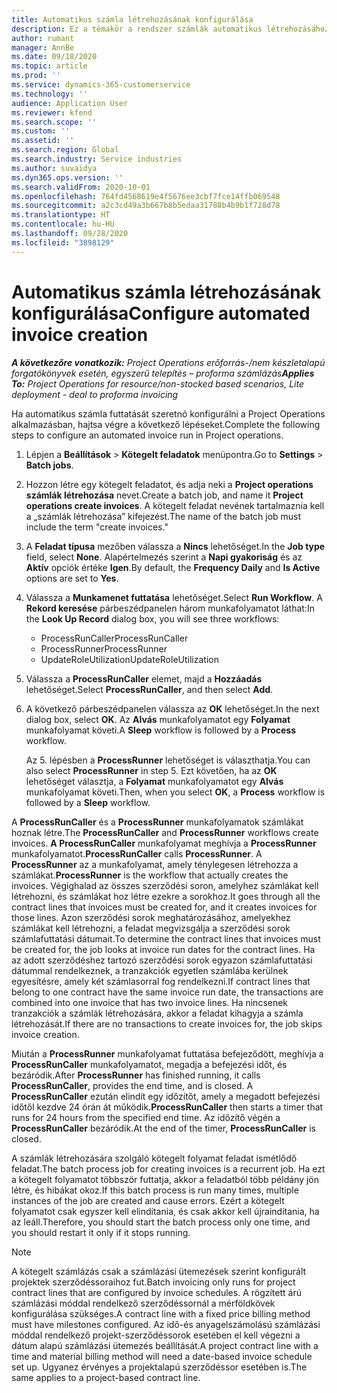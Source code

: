 ```yaml
---
title: Automatikus számla létrehozásának konfigurálása
description: Ez a témakör a rendszer számlák automatikus létrehozásához történő konfigurálásáról tartalmaz információkat.
author: rumant
manager: AnnBe
ms.date: 09/18/2020
ms.topic: article
ms.prod: ''
ms.service: dynamics-365-customerservice
ms.technology: ''
audience: Application User
ms.reviewer: kfend
ms.search.scope: ''
ms.custom: ''
ms.assetid: ''
ms.search.region: Global
ms.search.industry: Service industries
ms.author: suvaidya
ms.dyn365.ops.version: ''
ms.search.validFrom: 2020-10-01
ms.openlocfilehash: 764fd4568619e4f5676ee3cbf7fce14ffb069548
ms.sourcegitcommit: a2c3cd49a3b667b8b5edaa31788b4b9b1f728d78
ms.translationtype: HT
ms.contentlocale: hu-HU
ms.lasthandoff: 09/28/2020
ms.locfileid: "3898129"
---
```

# <a name="configure-automated-invoice-creation"></a><span data-ttu-id="c7bc5-103">Automatikus számla létrehozásának konfigurálása</span><span class="sxs-lookup"><span data-stu-id="c7bc5-103">Configure automated invoice creation</span></span>

<span data-ttu-id="c7bc5-104">_**A következőre vonatkozik:** Project Operations erőforrás-/nem készletalapú forgatókönyvek esetén, egyszerű telepítés – proforma számlázás_</span><span class="sxs-lookup"><span data-stu-id="c7bc5-104">_**Applies To:** Project Operations for resource/non-stocked based scenarios, Lite deployment - deal to proforma invoicing_</span></span>

<span data-ttu-id="c7bc5-105">Ha automatikus számla futtatását szeretnó konfigurálni a Project Operations alkalmazásban, hajtsa végre a következő lépéseket.</span><span class="sxs-lookup"><span data-stu-id="c7bc5-105">Complete the following steps to configure an automated invoice run in Project operations.</span></span>

1. <span data-ttu-id="c7bc5-106">Lépjen a **Beállítások** \> **Kötegelt feladatok** menüpontra.</span><span class="sxs-lookup"><span data-stu-id="c7bc5-106">Go to **Settings** \> **Batch jobs**.</span></span>
2. <span data-ttu-id="c7bc5-107">Hozzon létre egy kötegelt feladatot, és adja neki a **Project operations számlák létrehozása** nevet.</span><span class="sxs-lookup"><span data-stu-id="c7bc5-107">Create a batch job, and name it **Project operations create invoices**.</span></span> <span data-ttu-id="c7bc5-108">A kötegelt feladat nevének tartalmaznia kell a „számlák létrehozása” kifejezést.</span><span class="sxs-lookup"><span data-stu-id="c7bc5-108">The name of the batch job must include the term "create invoices."</span></span>
3. <span data-ttu-id="c7bc5-109">A **Feladat típusa** mezőben válassza a **Nincs** lehetőséget.</span><span class="sxs-lookup"><span data-stu-id="c7bc5-109">In the **Job type** field, select **None**.</span></span> <span data-ttu-id="c7bc5-110">Alapértelmezés szerint a **Napi gyakoriság** és az **Aktív** opciók értéke **Igen**.</span><span class="sxs-lookup"><span data-stu-id="c7bc5-110">By default, the **Frequency Daily** and **Is Active** options are set to **Yes**.</span></span>
4. <span data-ttu-id="c7bc5-111">Válassza a **Munkamenet futtatása** lehetőséget.</span><span class="sxs-lookup"><span data-stu-id="c7bc5-111">Select **Run Workflow**.</span></span> <span data-ttu-id="c7bc5-112">A **Rekord keresése** párbeszédpanelen három munkafolyamatot láthat:</span><span class="sxs-lookup"><span data-stu-id="c7bc5-112">In the **Look Up Record** dialog box, you will see three workflows:</span></span>

    - <span data-ttu-id="c7bc5-113">ProcessRunCaller</span><span class="sxs-lookup"><span data-stu-id="c7bc5-113">ProcessRunCaller</span></span>
    - <span data-ttu-id="c7bc5-114">ProcessRunner</span><span class="sxs-lookup"><span data-stu-id="c7bc5-114">ProcessRunner</span></span>
    - <span data-ttu-id="c7bc5-115">UpdateRoleUtilization</span><span class="sxs-lookup"><span data-stu-id="c7bc5-115">UpdateRoleUtilization</span></span>

5. <span data-ttu-id="c7bc5-116">Válassza a **ProcessRunCaller** elemet, majd a **Hozzáadás** lehetőséget.</span><span class="sxs-lookup"><span data-stu-id="c7bc5-116">Select **ProcessRunCaller**, and then select **Add**.</span></span>
6. <span data-ttu-id="c7bc5-117">A következő párbeszédpanelen válassza az **OK** lehetőséget.</span><span class="sxs-lookup"><span data-stu-id="c7bc5-117">In the next dialog box, select **OK**.</span></span> <span data-ttu-id="c7bc5-118">Az **Alvás** munkafolyamatot egy **Folyamat** munkafolyamat követi.</span><span class="sxs-lookup"><span data-stu-id="c7bc5-118">A **Sleep** workflow is followed by a **Process** workflow.</span></span>

    <span data-ttu-id="c7bc5-119">Az 5. lépésben a **ProcessRunner** lehetőséget is választhatja.</span><span class="sxs-lookup"><span data-stu-id="c7bc5-119">You can also select **ProcessRunner** in step 5.</span></span> <span data-ttu-id="c7bc5-120">Ezt követően, ha az **OK** lehetőséget választja, a **Folyamat** munkafolyamatot egy **Alvás** munkafolyamat követi.</span><span class="sxs-lookup"><span data-stu-id="c7bc5-120">Then, when you select **OK**, a **Process** workflow is followed by a **Sleep** workflow.</span></span>

<span data-ttu-id="c7bc5-121">A **ProcessRunCaller** és a **ProcessRunner** munkafolyamatok számlákat hoznak létre.</span><span class="sxs-lookup"><span data-stu-id="c7bc5-121">The **ProcessRunCaller** and **ProcessRunner** workflows create invoices.</span></span> <span data-ttu-id="c7bc5-122">**A ProcessRunCaller** munkafolyamat meghívja a **ProcessRunner** munkafolyamatot.</span><span class="sxs-lookup"><span data-stu-id="c7bc5-122">**ProcessRunCaller** calls **ProcessRunner**.</span></span> <span data-ttu-id="c7bc5-123">A **ProcessRunner** az a munkafolyamat, amely ténylegesen létrehozza a számlákat.</span><span class="sxs-lookup"><span data-stu-id="c7bc5-123">**ProcessRunner** is the workflow that actually creates the invoices.</span></span> <span data-ttu-id="c7bc5-124">Végighalad az összes szerződési soron, amelyhez számlákat kell létrehozni, és számlákat hoz létre ezekre a sorokhoz.</span><span class="sxs-lookup"><span data-stu-id="c7bc5-124">It goes through all the contract lines that invoices must be created for, and it creates invoices for those lines.</span></span> <span data-ttu-id="c7bc5-125">Azon szerződési sorok meghatározásához, amelyekhez számlákat kell létrehozni, a feladat megvizsgálja a szerződési sorok számlafuttatási dátumait.</span><span class="sxs-lookup"><span data-stu-id="c7bc5-125">To determine the contract lines that invoices must be created for, the job looks at invoice run dates for the contract lines.</span></span> <span data-ttu-id="c7bc5-126">Ha az adott szerződéshez tartozó szerződési sorok egyazon számlafuttatási dátummal rendelkeznek, a tranzakciók egyetlen számlába kerülnek egyesítésre, amely két számlasorral fog rendelkezni.</span><span class="sxs-lookup"><span data-stu-id="c7bc5-126">If contract lines that belong to one contract have the same invoice run date, the transactions are combined into one invoice that has two invoice lines.</span></span> <span data-ttu-id="c7bc5-127">Ha nincsenek tranzakciók a számlák létrehozására, akkor a feladat kihagyja a számla létrehozását.</span><span class="sxs-lookup"><span data-stu-id="c7bc5-127">If there are no transactions to create invoices for, the job skips invoice creation.</span></span>

<span data-ttu-id="c7bc5-128">Miután a **ProcessRunner** munkafolyamat futtatása befejeződött, meghívja a **ProcessRunCaller** munkafolyamatot, megadja a befejezési időt, és bezáródik.</span><span class="sxs-lookup"><span data-stu-id="c7bc5-128">After **ProcessRunner** has finished running, it calls **ProcessRunCaller**, provides the end time, and is closed.</span></span> <span data-ttu-id="c7bc5-129">A **ProcessRunCaller** ezután elindít egy időzítőt, amely a megadott befejezési időtől kezdve 24 órán át működik.</span><span class="sxs-lookup"><span data-stu-id="c7bc5-129">**ProcessRunCaller** then starts a timer that runs for 24 hours from the specified end time.</span></span> <span data-ttu-id="c7bc5-130">Az időzítő végén a **ProcessRunCaller** bezáródik.</span><span class="sxs-lookup"><span data-stu-id="c7bc5-130">At the end of the timer, **ProcessRunCaller** is closed.</span></span>

<span data-ttu-id="c7bc5-131">A számlák létrehozására szolgáló kötegelt folyamat feladat ismétlődő feladat.</span><span class="sxs-lookup"><span data-stu-id="c7bc5-131">The batch process job for creating invoices is a recurrent job.</span></span> <span data-ttu-id="c7bc5-132">Ha ezt a kötegelt folyamatot többször futtatja, akkor a feladatból több példány jön létre, és hibákat okoz.</span><span class="sxs-lookup"><span data-stu-id="c7bc5-132">If this batch process is run many times, multiple instances of the job are created and cause errors.</span></span> <span data-ttu-id="c7bc5-133">Ezért a kötegelt folyamatot csak egyszer kell elindítania, és csak akkor kell újraindítania, ha az leáll.</span><span class="sxs-lookup"><span data-stu-id="c7bc5-133">Therefore, you should start the batch process only one time, and you should restart it only if it stops running.</span></span>

> [!NOTE]
> <span data-ttu-id="c7bc5-134">A kötegelt számlázás csak a számlázási ütemezések szerint konfigurált projektek szerződéssoraihoz fut.</span><span class="sxs-lookup"><span data-stu-id="c7bc5-134">Batch invoicing only runs for project contract lines that are configured by invoice schedules.</span></span> <span data-ttu-id="c7bc5-135">A rögzített árú számlázási móddal rendelkező szerződéssornál a mérföldkövek konfigurálása szükséges.</span><span class="sxs-lookup"><span data-stu-id="c7bc5-135">A contract line with a fixed price billing method must have milestones configured.</span></span> <span data-ttu-id="c7bc5-136">Az idő-és anyagelszámolású számlázási móddal rendelkező projekt-szerződéssorok esetében el kell végezni a dátum alapú számlázási ütemezés beállítását.</span><span class="sxs-lookup"><span data-stu-id="c7bc5-136">A project contract line with a time and material billing method will need a date-based invoice schedule set up.</span></span> <span data-ttu-id="c7bc5-137">Ugyanez érvényes a projektalapú szerződéssor esetében is.</span><span class="sxs-lookup"><span data-stu-id="c7bc5-137">The same applies to a project-based contract line.</span></span>     
